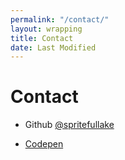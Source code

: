 ```yaml
---
permalink: "/contact/"
layout: wrapping
title: Contact
date: Last Modified
---
```

# Contact
* Github [@spritefullake](https://github.com/spritefullake)

* [Codepen](https://codepen.io/spritefullake)

